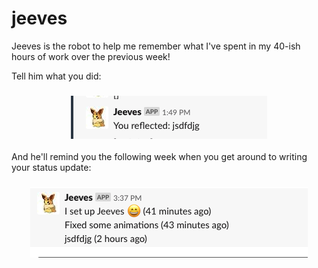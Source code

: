 # jeeves

Jeeves is the robot to help me remember what I've spent in my 40-ish hours of work over the previous week!

Tell him what you did:

<h3 align="center">
  <img src="screenshots/reflect.png" />
</h3>

And he'll remind you the following week when you get around to writing your status update:


<h3 align="center">
  <img src="screenshots/recall.png" />
</h3>